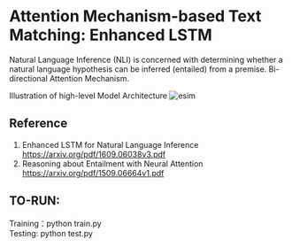 # Attention Mechanism-based Text Matching: Enhanced LSTM

Natural Language Inference (NLI) is concerned with determining whether a natural language hypothesis can be inferred (entailed) from a premise.
Bi-directional Attention Mechanism.

Illustration of high-level Model Architecture
![esim](https://user-images.githubusercontent.com/231075/129505805-53abf5b2-4631-41cd-a045-3b70d1896841.png)


## Reference

   1. Enhanced LSTM for Natural Language Inference <https://arxiv.org/pdf/1609.06038v3.pdf>
   2. Reasoning about Entailment with Neural Attention <https://arxiv.org/pdf/1509.06664v1.pdf>

## TO-RUN:

Training：python train.py<br />
Testing: python test.py<br />
